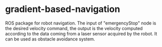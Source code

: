 gradient-based-navigation
=========================

ROS package for robot navigation.
The input of "emergencyStop" node is the desired velocity command, the output is the velocity computed according to the data coming from a laser sensor acquired by the robot.
It can be used as obstacle avoidance system.
